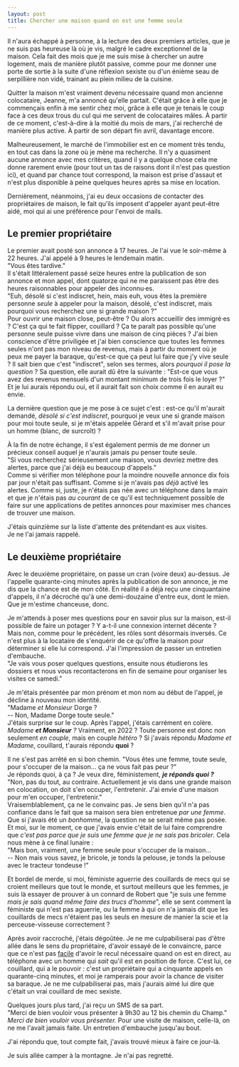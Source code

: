 ```yaml
---
layout: post
title: Chercher une maison quand on est une femme seule
---
```


Il n'aura échappé à personne, à la lecture des deux premiers articles, que je ne suis pas heureuse là où je vis, malgré le cadre exceptionnel de la maison. Cela fait des mois que je me suis mise à chercher un autre logement, mais de manière plutôt passive, comme pour me donner une porte de sortie à la suite d'une réflexion sexiste ou d'un énième seau de serpillière non vidé, trainant au plein milieu de la cuisine.

Quitter la maison m'est vraiment devenu nécessaire quand mon ancienne colocataire, Jeanne, m'a annoncé qu'elle partait. C'était grâce à elle que je commençais enfin à me sentir chez moi, grâce à elle que je tenais le coup face à ces deux trous du cul qui me servent de colocataires mâles. À partir de ce moment, c'est-à-dire à la moitié du mois de mars, j'ai recherché de manière plus active. À partir de son départ fin avril, davantage encore.

Malheureusement, le marché de l'immobilier est en ce moment très tendu, en tout cas dans la zone où je mène ma recherche. Il n'y a quasiment aucune annonce avec mes critères, quand il y a quelque chose cela me donne rarement envie (pour tout un tas de raisons dont il n'est pas question ici), et quand par chance tout correspond, la maison est prise d'assaut et n'est plus disponible à peine quelques heures après sa mise en location.

Dernièrement, néanmoins, j'ai eu deux occasions de contacter des propriétaires de maison, le fait qu'ils imposent d'appeler ayant peut-être aidé, moi qui ai une préférence pour l'envoi de mails.

## Le premier propriétaire

Le premier avait posté son annonce à 17 heures. Je l'ai vue le soir-même à 22 heures. J'ai appelé à 9 heures le lendemain matin.  
"Vous êtes tardive."  
Il s'était littéralement passé seize heures entre la publication de son annonce et mon appel, dont quatorze qui ne me paraissent pas être des heures raisonnables pour appeler des inconnu·es.  
"Euh, désolé si c'est indiscret, hein, mais euh, vous êtes la première personne *seule* à appeler pour la maison, désolé, c'est indiscret, mais pourquoi vous recherchez une si grande maison ?"  
Pour ouvrir une maison close, peut-être ? Ou alors accueillir des immigré·es ? C'est ça qui te fait flipper, couillard ? Ça te paraît pas possible qu'une personne seule puisse vivre dans une maison de cinq pièces ? J'ai bien conscience d'être priviligée et j'ai bien conscience que toutes les femmes seules n'ont pas mon niveau de revenus, mais à partir du moment où je peux me payer la baraque, qu'est-ce que ça peut lui faire que j'y vive seule ? Il sait bien que c'est "indiscret", selon ses termes, alors *pourquoi il pose la question* ? Sa question, elle aurait dû être la suivante : "Est-ce que vous avez des revenus mensuels d'un montant minimum de trois fois le loyer ?" Et je lui aurais répondu oui, et il aurait fait son choix comme il en aurait eu envie.

La dernière question que je me pose à ce sujet c'est : est-ce qu'il m'aurait demandé, *désolé si c'est indiscret*, pourquoi je veux une si grande maison pour moi toute seule, si je m'étais appelée Gérard et s'il m'avait prise pour un homme (blanc, de surcroît) ?

À la fin de notre échange, il s'est également permis de me donner un précieux conseil auquel je n'aurais jamais pu penser toute seule.  
"Si vous recherchez sérieusement une maison, vous devriez mettre des alertes, parce que j'ai déjà eu beaucoup d'appels."  
Comme si vérifier mon téléphone pour la moindre nouvelle annonce dix fois par jour n'était pas suffisant. Comme si je n'avais pas *déjà* activé les alertes. Comme si, juste, je n'étais pas née avec un téléphone dans la main et que je n'étais pas *au courant* de ce qu'il est techniquement possible de faire sur une applications de petites annonces pour maximiser mes chances de trouver une maison.

J'étais quinzième sur la liste d'attente des prétendant·es aux visites.  
Je ne l'ai jamais rappelé.

## Le deuxième propriétaire

Avec le deuxième propriétaire, on passe un cran (voire deux) au-dessus. Je l'appelle quarante-cinq minutes après la publication de son annonce, je me dis que la chance est de mon côté. En réalité il a déjà reçu une cinquantaine d'appels, il n'a décroché qu'à une demi-douzaine d'entre eux, dont le mien. Que je m'estime chanceuse, donc.

Je m'attends à poser mes questions pour en savoir plus sur la maison, est-il possible de faire un potager ? Y a-t-il une connexion internet décente ? Mais non, comme pour le précédent, les rôles sont désormais inversés. Ce n'est plus à la locataire de s'enquérir de ce qu'offre la maison pour déterminer si elle lui correspond. J'ai l'impression de passer un entretien d'embauche.  
"Je vais vous poser quelques questions, ensuite nous étudierons les dossiers et nous vous recontacterons en fin de semaine pour organiser les visites ce samedi."

Je m'étais présentée par mon prénom et mon nom au début de l'appel, je décline à nouveau mon identité.  
"Madame *et Monsieur* Dorge ?  
-- Non, Madame Dorge toute seule."  
J'étais surprise sur le coup. Après l'appel, j'étais carrément en colère. *Madame **et Monsieur** ?* Vraiment, en 2022 ? Toute personne est donc non seulement *en couple*, mais en couple *hétéro* ? Si j'avais répondu *Madame et Madame*, couillard, t'aurais répondu **quoi** ?

Il ne s'est pas arrêté en si bon chemin.
"Vous êtes une femme, toute seule, pour s'occuper de la maison... ça ne vous fait pas peur ?"  
Je réponds quoi, à ça ? Je veux dire, féministement, ***je réponds quoi ?***  
"Non, pas du tout, au contraire. Actuellement je vis dans une grande maison en colocation, on doit s'en occuper, l'entretenir. J'ai envie d'une maison pour m'en occuper, l'entretenir."  
Vraisemblablement, ça ne le convainc pas. Je sens bien qu'il n'a pas confiance dans le fait que sa maison sera bien entretenue *par une femme*. Que si j'avais été un *bonhomme*, la question ne se serait même pas posée. Et moi, sur le moment, ce que j'avais envie c'était de lui faire comprendre que *c'est pas parce que je suis une femme que je ne sais pas bricoler*. Cela nous mène à ce final lunaire :  
"Mais bon, vraiment, une femme seule pour s'occuper de la maison...  
-- Non mais vous savez, je bricole, je tonds la pelouse, je tonds la pelouse avec le tracteur tondeuse !"

Et bordel de merde, si moi, féministe aguerrie des couillards de mecs qui se croient meilleurs que tout le monde, et surtout meilleurs que les femmes, je suis là essayer de prouver à un connard de Robert que "je suis une femme *mais je sais quand même faire des trucs d'homme*", elle se sent comment la féministe qui n'est pas aguerrie, ou la femme à qui on n'a jamais dit que les couillards de mecs n'étaient pas les seuls en mesure de manier la scie et la perceuse-visseuse correctement ?

Après avoir raccroché, j'étais dégoûtée. Je ne me culpabiliserai pas d'être allée dans le sens du propriétaire, d'avoir essayé de le convaincre, parce que ce n'est pas <u>facile</u> d'avoir le recul nécessaire quand on est en direct, au téléphone avec un homme qui *sait* qu'il est en position de force. C'est lui, ce couillard, qui a le pouvoir : c'est un propriétaire qui a cinquante appels en quarante-cinq minutes, et moi je ramperais pour avoir la chance de visiter sa baraque. Je ne me culpabiliserai pas, mais j'aurais aimé lui dire que c'était un vrai couillard de mec sexiste.

Quelques jours plus tard, j'ai reçu un SMS de sa part.  
"Merci de bien vouloir vous présenter à 9h30 au 12 bis chemin du Champ."  
*Merci de bien vouloir vous présenter.* Pour une visite de maison, celle-là, on ne me l'avait jamais faite. Un entretien d'embauche jusqu'au bout.

J'ai répondu que, tout compte fait, j'avais trouvé mieux à faire ce jour-là.

Je suis allée camper à la montagne. Je n'ai pas regretté.
